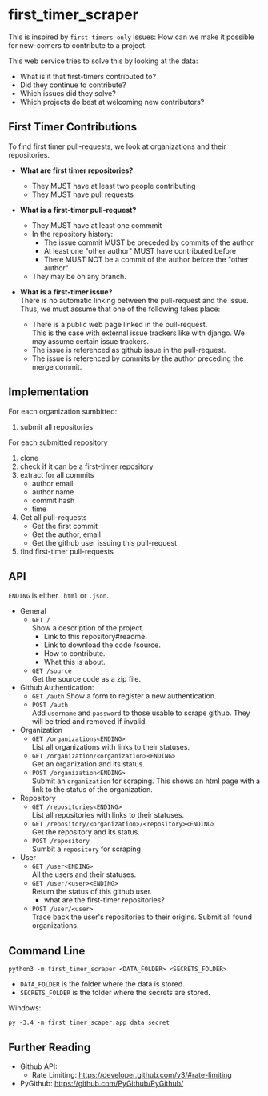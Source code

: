 first_timer_scraper
===================

This is inspired by `first-timers-only` issues:
How can we make it possible for new-comers to contribute to a project.

This web service tries to solve this by looking at the data:

- What is it that first-timers contributed to?
- Did they continue to contribute?
- Which issues did they solve?
- Which projects do best at welcoming new contributors?

First Timer Contributions
-------------------------

To find first timer pull-requests, we look at organizations and
their repositories.

- **What are first timer repositories?**  
  - They MUST have at least two people contributing
  - They MUST have pull requests

- **What is a first-timer pull-request?**
  - They MUST have at least one commmit
  - In the repository history:
    - The issue commit MUST be preceded by commits of the author
    - At least one "other author" MUST have contributed before
    - There MUST NOT be a commit of the author before the "other author"
  - They may be on any branch.

- **What is a first-timer issue?**  
  There is no automatic linking between the pull-request and the issue.
  Thus, we must assume that one of the following takes place:
  - There is a public web page linked in the pull-request.  
    This is the case with external issue trackers like with django.
    We may assume certain issue trackers.
  - The issue is referenced as github issue in the pull-request.
  - The issue is referenced by commits by the author preceding the merge commit.

Implementation
--------------

For each organization sumbitted:
1. submit all repositories

For each submitted repository
1. clone
2. check if it can be a first-timer repository
3. extract for all commits
   - author email
   - author name
   - commit hash
   - time
4. Get all pull-requests
   - Get the first commit
   - Get the author, email
   - Get the github user issuing this pull-request
5. find first-timer pull-requests

API
---

`ENDING` is either `.html` or `.json`.

- General
  - `GET /`  
    Show a description of the project.
    - Link to this repository#readme.
    - Link to download the code /source.
    - How to contribute.
    - What this is about.
  - `GET /source`  
    Get the source code as a zip file.
- Github Authentication:
  - `GET /auth`
    Show a form to register a new authentication.
  - `POST /auth`  
    Add `username` and `password` to those usable to scrape github.
    They will be tried and removed if invalid.
- Organization
  - `GET /organizations<ENDING>`  
    List all organizations with links to their statuses.
  - `GET /organization/<organization><ENDING>`  
    Get an organization and its status.
  - `POST /organization<ENDING>`  
    Submit an `organization` for scraping.
    This shows an html page with a link to the status of the organization.
- Repository
  - `GET /repositories<ENDING>`  
    List all repositories with links to their statuses.
  - `GET /repository/<organization>/<repository><ENDING>`  
    Get the repository and its status.  
  - `POST /repository`  
    Sumbit a `repository` for scraping
- User
  - `GET /user<ENDING>`  
    All the users and their statuses.
  - `GET /user/<user><ENDING>`  
    Return the status of this github user.
    - what are the first-timer repositories?
  - `POST /user/<user>`  
    Trace back the user's repositories to their origins.
    Submit all found organizations.

Command Line
------------

`python3 -m first_timer_scraper <DATA_FOLDER> <SECRETS_FOLDER>`

- `DATA_FOLDER` is the folder where the data is stored.
- `SECRETS_FOLDER` is the folder where the secrets are stored.

Windows:

`py -3.4 -m first_timer_scaper.app data secret`

Further Reading
---------------

- Github API:
  - Rate Limiting: https://developer.github.com/v3/#rate-limiting
- PyGithub: https://github.com/PyGithub/PyGithub/

